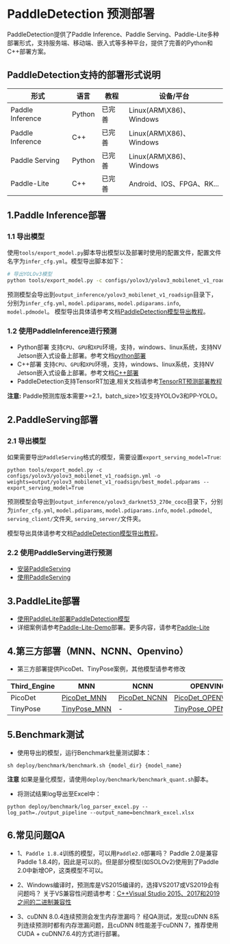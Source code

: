 # PaddleDetection 预测部署

PaddleDetection提供了Paddle Inference、Paddle Serving、Paddle-Lite多种部署形式，支持服务端、移动端、嵌入式等多种平台，提供了完善的Python和C++部署方案。

## PaddleDetection支持的部署形式说明
|形式|语言|教程|设备/平台|
|-|-|-|-|
|Paddle Inference|Python|已完善|Linux(ARM\X86)、Windows
|Paddle Inference|C++|已完善|Linux(ARM\X86)、Windows|
|Paddle Serving|Python|已完善|Linux(ARM\X86)、Windows|
|Paddle-Lite|C++|已完善|Android、IOS、FPGA、RK...


## 1.Paddle Inference部署

### 1.1 导出模型

使用`tools/export_model.py`脚本导出模型以及部署时使用的配置文件，配置文件名字为`infer_cfg.yml`。模型导出脚本如下：
```bash
# 导出YOLOv3模型
python tools/export_model.py -c configs/yolov3/yolov3_mobilenet_v1_roadsign.yml -o weights=output/yolov3_mobilenet_v1_roadsign/best_model.pdparams
```
预测模型会导出到`output_inference/yolov3_mobilenet_v1_roadsign`目录下，分别为`infer_cfg.yml`, `model.pdiparams`,  `model.pdiparams.info`, `model.pdmodel`。
模型导出具体请参考文档[PaddleDetection模型导出教程](EXPORT_MODEL.md)。

### 1.2 使用PaddleInference进行预测
* Python部署 支持`CPU`、`GPU`和`XPU`环境，支持，windows、linux系统，支持NV Jetson嵌入式设备上部署。参考文档[python部署](python/README.md)
* C++部署 支持`CPU`、`GPU`和`XPU`环境，支持，windows、linux系统，支持NV Jetson嵌入式设备上部署。参考文档[C++部署](cpp/README.md)
* PaddleDetection支持TensorRT加速,相关文档请参考[TensorRT预测部署教程](TENSOR_RT.md)

**注意:**  Paddle预测库版本需要>=2.1，batch_size>1仅支持YOLOv3和PP-YOLO。

##  2.PaddleServing部署
### 2.1 导出模型

如果需要导出`PaddleServing`格式的模型，需要设置`export_serving_model=True`:
```buildoutcfg
python tools/export_model.py -c configs/yolov3/yolov3_mobilenet_v1_roadsign.yml -o weights=output/yolov3_mobilenet_v1_roadsign/best_model.pdparams --export_serving_model=True
```
预测模型会导出到`output_inference/yolov3_darknet53_270e_coco`目录下，分别为`infer_cfg.yml`, `model.pdiparams`,  `model.pdiparams.info`, `model.pdmodel`, `serving_client/`文件夹, `serving_server/`文件夹。

模型导出具体请参考文档[PaddleDetection模型导出教程](EXPORT_MODEL.md)。

### 2.2 使用PaddleServing进行预测
* [安装PaddleServing](https://github.com/PaddlePaddle/Serving/blob/develop/README.md#installation)
* [使用PaddleServing](./serving/README.md)


## 3.PaddleLite部署
- [使用PaddleLite部署PaddleDetection模型](./lite/README.md)
- 详细案例请参考[Paddle-Lite-Demo](https://github.com/PaddlePaddle/Paddle-Lite-Demo)部署。更多内容，请参考[Paddle-Lite](https://github.com/PaddlePaddle/Paddle-Lite)


## 4.第三方部署（MNN、NCNN、Openvino） 
- 第三方部署提供PicoDet、TinyPose案例，其他模型请参考修改

| Third_Engine | MNN  | NCNN  | OPENVINO   |
| ------------ | ---- | ----- | ---------- |
| PicoDet      | [PicoDet_MNN](./third_engine/demo_mnn/README.md)       | [PicoDet_NCNN](./third_engine/demo_ncnn/README.md) | [PicoDet_OPENVINO](./third_engine/demo_openvino/README.md)   |
| TinyPose     | [TinyPose_MNN](./third_engine/demo_mnn_kpts/README.md) | -                                                  | [TinyPose_OPENVINO](./third_engine/demo_openvino_kpts/README.md) |



## 5.Benchmark测试
- 使用导出的模型，运行Benchmark批量测试脚本：
```shell
sh deploy/benchmark/benchmark.sh {model_dir} {model_name}
```
**注意** 如果是量化模型，请使用`deploy/benchmark/benchmark_quant.sh`脚本。
- 将测试结果log导出至Excel中：
```
python deploy/benchmark/log_parser_excel.py --log_path=./output_pipeline --output_name=benchmark_excel.xlsx
```

## 6.常见问题QA
- 1、`Paddle 1.8.4`训练的模型，可以用`Paddle2.0`部署吗？
  Paddle 2.0是兼容Paddle 1.8.4的，因此是可以的。但是部分模型(如SOLOv2)使用到了Paddle 2.0中新增OP，这类模型不可以。

- 2、Windows编译时，预测库是VS2015编译的，选择VS2017或VS2019会有问题吗？
  关于VS兼容性问题请参考：[C++Visual Studio 2015、2017和2019之间的二进制兼容性](https://docs.microsoft.com/zh-cn/cpp/porting/binary-compat-2015-2017?view=msvc-160)

- 3、cuDNN 8.0.4连续预测会发生内存泄漏吗？
  经QA测试，发现cuDNN 8系列连续预测时都有内存泄漏问题，且cuDNN 8性能差于cuDNN 7，推荐使用CUDA + cuDNN7.6.4的方式进行部署。
